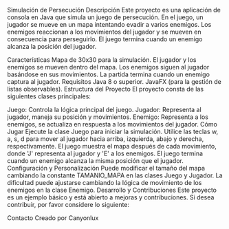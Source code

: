 Simulación de Persecución
Descripción
Este proyecto es una aplicación de consola en Java que simula un juego de persecución. En el juego, un jugador se mueve en un mapa intentando evadir a varios enemigos. Los enemigos reaccionan a los movimientos del jugador y se mueven en consecuencia para perseguirlo. El juego termina cuando un enemigo alcanza la posición del jugador.

Características
Mapa de 30x30 para la simulación.
El jugador y los enemigos se mueven dentro del mapa.
Los enemigos siguen al jugador basándose en sus movimientos.
La partida termina cuando un enemigo captura al jugador.
Requisitos
Java 8 o superior.
JavaFX (para la gestión de listas observables).
Estructura del Proyecto
El proyecto consta de las siguientes clases principales:

Juego: Controla la lógica principal del juego.
Jugador: Representa al jugador, maneja su posición y movimientos.
Enemigo: Representa a los enemigos, se actualiza en respuesta a los movimientos del jugador.
Cómo Jugar
Ejecute la clase Juego para iniciar la simulación.
Utilice las teclas w, a, s, d para mover al jugador hacia arriba, izquierda, abajo y derecha, respectivamente.
El juego muestra el mapa después de cada movimiento, donde 'J' representa al jugador y 'E' a los enemigos.
El juego termina cuando un enemigo alcanza la misma posición que el jugador.
Configuración y Personalización
Puede modificar el tamaño del mapa cambiando la constante TAMANIO_MAPA en las clases Juego y Jugador.
La dificultad puede ajustarse cambiando la lógica de movimiento de los enemigos en la clase Enemigo.
Desarrollo y Contribuciones
Este proyecto es un ejemplo básico y está abierto a mejoras y contribuciones. Si desea contribuir, por favor considere lo siguiente:




Contacto
Creado por Canyonlux
